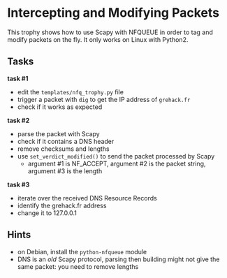 # Intercepting and Modifying Packets

This trophy shows how to use Scapy with NFQUEUE in order to tag and modify
packets on the fly. It only works on Linux with Python2.

## Tasks

**task #1**

- edit the `templates/nfq_trophy.py` file
- trigger a packet with `dig` to get the IP address of `grehack.fr`
- check if it works as expected


**task #2**

- parse the packet with Scapy
- check if it contains a DNS header
- remove checksums and lengths
- use `set_verdict_modified()` to send the packet processed by Scapy
  - argument #1 is NF_ACCEPT, argument #2 is the packet string, argument #3 is the length
 
**task #3**

- iterate over the received DNS Resource Records
- identify the grehack.fr address
- change it to 127.0.0.1

## Hints

- on Debian, install the `python-nfqueue` module
- DNS is an *old* Scapy protocol, parsing then building might not give the same
  packet: you need to remove lengths
